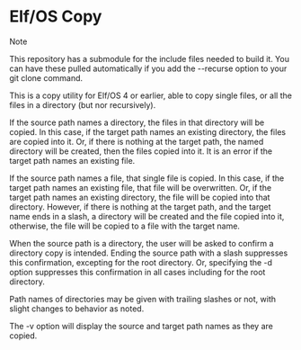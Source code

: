 # Elf/OS Copy

> [!NOTE]
>This repository has a submodule for the include files needed to build it. You can have these pulled automatically if you add the  --recurse option to your git clone command.

This is a copy  utility for Elf/OS 4 or earlier, able to copy single files, or all the files in a directory (but nor recursively).

If the source path names a directory, the files in that directory will be copied. In this case, if the target path names an existing directory, the files are copied into it. Or, if there is nothing at the target path, the named directory will be created, then the files copied into it. It is an error if the target path names an existing file.

If the source path names a file, that single file is copied. In this case, if the target path names an existing file, that file will be overwritten. Or, if the target path names an existing directory, the file will be copied into that directory. However, if there is nothing at the target path, and the target name ends in a slash, a directory will be created and the file copied into it, otherwise, the file will be copied to a file with the target name.

When the source path is a directory, the user will be asked to confirm a directory copy is intended. Ending the source path with a slash suppresses this confirmation, excepting for the root directory. Or, specifying the -d option suppresses this confirmation in all cases including for the root directory.

Path names of directories may be given with trailing slashes or not, with slight changes to behavior as noted.

The -v option will display the source and target path names as they are copied.
